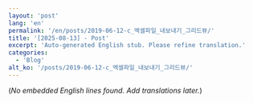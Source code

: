 ```yaml
---
layout: 'post'
lang: 'en'
permalink: '/en/posts/2019-06-12-c_엑셀파일_내보내기_그리드뷰/'
title: '[2025-08-13] - Post'
excerpt: 'Auto-generated English stub. Please refine translation.'
categories:
  - 'Blog'
alt_ko: '/posts/2019-06-12-c_엑셀파일_내보내기_그리드뷰/'
---
```


(*No embedded English lines found. Add translations later.*)
